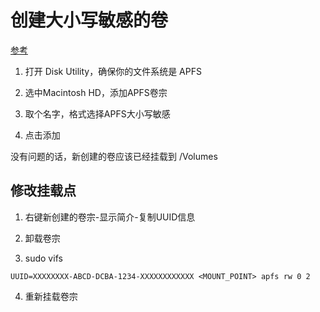 # 创建大小写敏感的卷

[参考](https://learnku.com/articles/24422)

1. 打开 Disk Utility，确保你的文件系统是 APFS

2. 选中Macintosh HD，添加APFS卷宗

3. 取个名字，格式选择APFS大小写敏感

4. 点击添加

没有问题的话，新创建的卷应该已经挂载到 /Volumes

## 修改挂载点

1. 右键新创建的卷宗-显示简介-复制UUID信息

2. 卸载卷宗

3. sudo vifs

```
UUID=XXXXXXXX-ABCD-DCBA-1234-XXXXXXXXXXXX <MOUNT_POINT> apfs rw 0 2
```

4. 重新挂载卷宗

